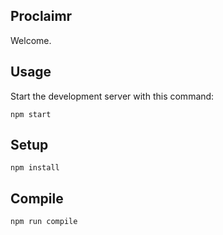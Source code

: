 Proclaimr
---
 
Welcome.



Usage
---
 
Start the development server with this command:
 
```
npm start
```
 
 
 
Setup
---
 
```
npm install
```



Compile
---
 
```
npm run compile
```